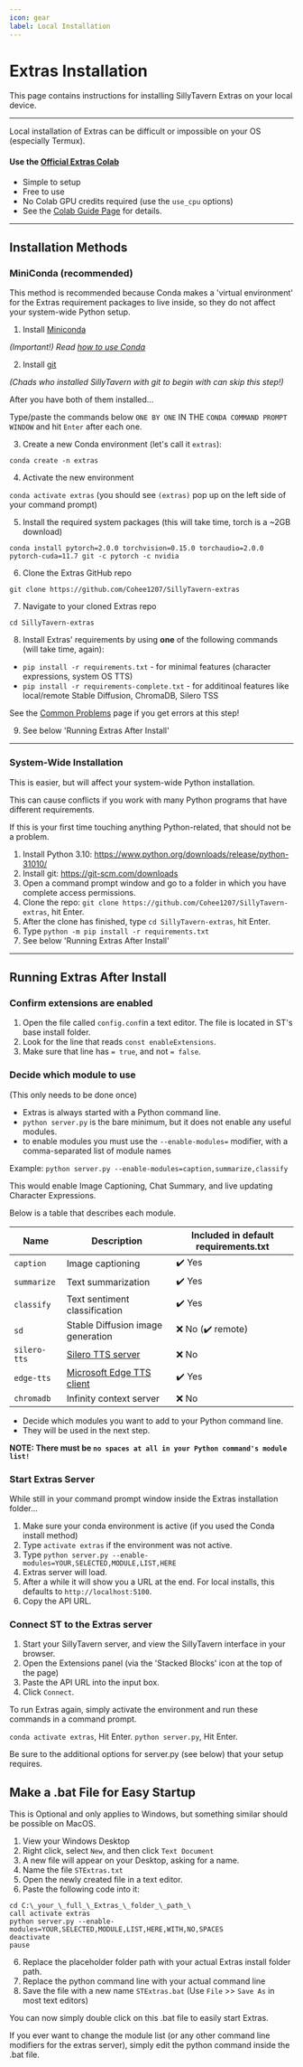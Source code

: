 ```yaml
---
icon: gear
label: Local Installation
---
```


# Extras Installation

This page contains instructions for installing SillyTavern Extras on your local device.

---
Local installation of Extras can be difficult or impossible on your OS (especially Termux).

#### Use the [Official Extras Colab](https://colab.research.google.com/github/Cohee1207/SillyTavern/blob/main/colab/GPU.ipynb)

* Simple to setup
* Free to use
* No Colab GPU credits required (use the `use_cpu` options)
* See the [Colab Guide Page](https://docs.sillytavern.app/extras/installation/running-extras-in-colab/) for details.

---

## Installation Methods

### MiniConda (recommended)

This method is recommended because Conda makes a 'virtual environment' for the Extras requirement packages to live inside, so they do not affect your system-wide Python setup.

1. Install [Miniconda](https://docs.conda.io/en/latest/miniconda.html)

_(Important!) Read [how to use Conda](https://conda.io/projects/conda/en/latest/user-guide/getting-started.html)_

2. Install [git](https://git-scm.com/downloads)

_(Chads who installed SillyTavern with git to begin with can skip this step!)_

After you have both of them installed...

Type/paste the commands below `ONE BY ONE` IN THE `CONDA COMMAND PROMPT WINDOW` and hit `Enter` after each one.

3. Create a new Conda environment (let's call it `extras`):

`conda create -n extras`

4. Activate the new environment

`conda activate extras` (you should see `(extras)` pop up on the left side of your command prompt)

5. Install the required system packages (this will take time, torch is a ~2GB download)

`conda install pytorch=2.0.0 torchvision=0.15.0 torchaudio=2.0.0 pytorch-cuda=11.7 git -c pytorch -c nvidia`

6. Clone the Extras GitHub repo

`git clone https://github.com/Cohee1207/SillyTavern-extras`

7. Navigate to your cloned Extras repo

`cd SillyTavern-extras`

8. Install Extras' requirements by using **one** of the following commands (will take time, again):

* `pip install -r requirements.txt` - for minimal features (character expressions, system OS TTS)
* `pip install -r requirements-complete.txt` - for additinoal features like local/remote Stable Diffusion, ChromaDB, Silero TSS

See the [Common Problems](https://docs.sillytavern.app/extras/installation/common-problems/) page if you get errors at this step!

9. See below 'Running Extras After Install'

---

### System-Wide Installation

This is easier, but will affect your system-wide Python installation.

This can cause conflicts if you work with many Python programs that have different requirements.

If this is your first time touching anything Python-related, that should not be a problem.

1. Install Python 3.10: <https://www.python.org/downloads/release/python-31010/>
2. Install git: <https://git-scm.com/downloads>
3. Open a command prompt window and go to a folder in which you have complete access permissions.
4. Clone the repo: `git clone https://github.com/Cohee1207/SillyTavern-extras`, hit Enter.
5. After the clone has finished, type `cd SillyTavern-extras`, hit Enter.
6. Type `python -m pip install -r requirements.txt`
7. See below 'Running Extras After Install'

---

## Running Extras After Install

### Confirm extensions are enabled

1. Open the file called `config.conf`in a text editor. The file is located in ST's base install folder.
2. Look for the line that reads `const enableExtensions`.
3. Make sure that line has `= true`, and not `= false`.

### Decide which module to use

(This only needs to be done once)

* Extras is always started with a Python command line.
* `python server.py` is the bare minimum, but it does not enable any useful modules.
* to enable modules you must use the `--enable-modules=` modifier, with a comma-separated list of module names

Example: `python server.py --enable-modules=caption,summarize,classify`

This would enable Image Captioning, Chat Summary, and live updating Character Expressions.

Below is a table that describes each module.

| Name        | Description                       | Included in default requirements.txt       |
| ----------- | --------------------------------- | ------ |
| `caption`   | Image captioning                  | ✔️ Yes        |
| `summarize` | Text summarization                | ✔️ Yes    |
| `classify`  | Text sentiment classification     | ✔️ Yes      |
| `sd`        | Stable Diffusion image generation | :x: No (✔️ remote)      |
| `silero-tts`       | [Silero TTS server](https://github.com/ouoertheo/silero-api-server) | :x: No |
| `edge-tts` | [Microsoft Edge TTS client](https://github.com/rany2/edge-tts) | ✔️ Yes |
| `chromadb`  | Infinity context server           | :x: No |

* Decide which modules you want to add to your Python command line.
* They will be used in the next step.

**NOTE: There must be `no spaces at all in your Python command's module list!`**

### Start Extras Server

While still in your command prompt window inside the Extras installation folder...

1. Make sure your conda environment is active (if you used the Conda install method)
2. Type `activate extras` if the environment was not active.
3. Type `python server.py --enable-modules=YOUR,SELECTED,MODULE,LIST,HERE`
4. Extras server will load.
5. After a while it will show you a URL at the end. For local installs, this defaults to `http://localhost:5100`.
6. Copy the API URL.

### Connect ST to the Extras server

1. Start your SillyTavern server, and view the SillyTavern interface in your browser.
2. Open the Extensions panel (via the 'Stacked Blocks' icon at the top of the page)
3. Paste the API URL into the input box.
4. Click `Connect`.

To run Extras again, simply activate the environment and run these commands in a command prompt.

`conda activate extras`, Hit Enter.
`python server.py`, Hit Enter.

Be sure to the additional options for server.py (see below) that your setup requires.

## Make a .bat File for Easy Startup

This is Optional and only applies to Windows, but something similar should be possible on MacOS.

1. View your Windows Desktop
2. Right click, select `New`, and then click `Text Document`
3. A new file will appear on your Desktop, asking for a name.
4. Name the file `STExtras.txt`
4. Open the newly created file in a text editor.
5. Paste the following code into it:

```
cd C:\_your_\_full_\_Extras_\_folder_\_path_\
call activate extras
python server.py --enable-modules=YOUR,SELECTED,MODULE,LIST,HERE,WITH,NO,SPACES
deactivate
pause
```

6. Replace the placeholder folder path with your actual Extras install folder path.
7. Replace the python command line with your actual command line
8. Save the file with a new name `STExtras.bat` (Use `File` >> `Save As` in most text editors)

You can now simply double click on this .bat file to easily start Extras.

If you ever want to change the module list (or any other command line modifiers for the extras server), simply edit the python command inside the .bat file.
